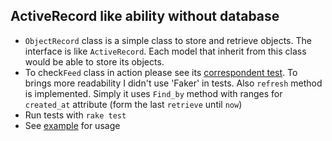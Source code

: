 ## ActiveRecord like ability without database

- `ObjectRecord` class is a simple class to store and retrieve objects. The interface is like `ActiveRecord`. Each model that inherit from this class would be able to store its objects.
- To check`Feed` class in action please see its [correspondent test](test/feed_test.rb). To brings more readability I didn't use 'Faker' in tests. Also `refresh` method is implemented. Simply it uses `Find_by` method with ranges for `created_at` attribute (form the last `retrieve` until `now`)
- Run tests with `rake test`
- See [example](example.rb) for usage
